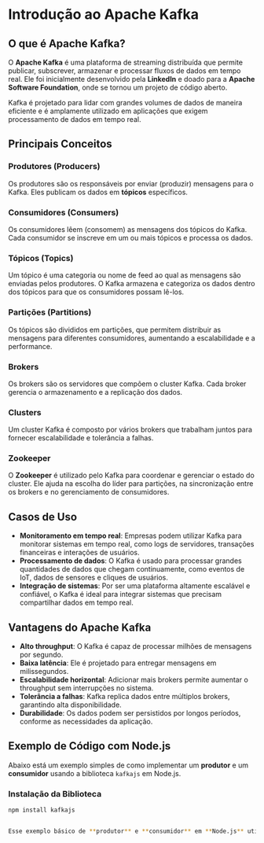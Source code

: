 # Introdução ao Apache Kafka

## O que é Apache Kafka?

O **Apache Kafka** é uma plataforma de streaming distribuída que permite publicar, subscrever, armazenar e processar fluxos de dados em tempo real. Ele foi inicialmente desenvolvido pela **LinkedIn** e doado para a **Apache Software Foundation**, onde se tornou um projeto de código aberto.

Kafka é projetado para lidar com grandes volumes de dados de maneira eficiente e é amplamente utilizado em aplicações que exigem processamento de dados em tempo real.

## Principais Conceitos

### Produtores (Producers)
Os produtores são os responsáveis por enviar (produzir) mensagens para o Kafka. Eles publicam os dados em **tópicos** específicos.

### Consumidores (Consumers)
Os consumidores lêem (consomem) as mensagens dos tópicos do Kafka. Cada consumidor se inscreve em um ou mais tópicos e processa os dados.

### Tópicos (Topics)
Um tópico é uma categoria ou nome de feed ao qual as mensagens são enviadas pelos produtores. O Kafka armazena e categoriza os dados dentro dos tópicos para que os consumidores possam lê-los.

### Partições (Partitions)
Os tópicos são divididos em partições, que permitem distribuir as mensagens para diferentes consumidores, aumentando a escalabilidade e a performance.

### Brokers
Os brokers são os servidores que compõem o cluster Kafka. Cada broker gerencia o armazenamento e a replicação dos dados.

### Clusters
Um cluster Kafka é composto por vários brokers que trabalham juntos para fornecer escalabilidade e tolerância a falhas.

### Zookeeper
O **Zookeeper** é utilizado pelo Kafka para coordenar e gerenciar o estado do cluster. Ele ajuda na escolha do líder para partições, na sincronização entre os brokers e no gerenciamento de consumidores.

## Casos de Uso

- **Monitoramento em tempo real**: Empresas podem utilizar Kafka para monitorar sistemas em tempo real, como logs de servidores, transações financeiras e interações de usuários.
- **Processamento de dados**: O Kafka é usado para processar grandes quantidades de dados que chegam continuamente, como eventos de IoT, dados de sensores e cliques de usuários.
- **Integração de sistemas**: Por ser uma plataforma altamente escalável e confiável, o Kafka é ideal para integrar sistemas que precisam compartilhar dados em tempo real.

## Vantagens do Apache Kafka

- **Alto throughput**: O Kafka é capaz de processar milhões de mensagens por segundo.
- **Baixa latência**: Ele é projetado para entregar mensagens em milissegundos.
- **Escalabilidade horizontal**: Adicionar mais brokers permite aumentar o throughput sem interrupções no sistema.
- **Tolerância a falhas**: Kafka replica dados entre múltiplos brokers, garantindo alta disponibilidade.
- **Durabilidade**: Os dados podem ser persistidos por longos períodos, conforme as necessidades da aplicação.

## Exemplo de Código com Node.js

Abaixo está um exemplo simples de como implementar um **produtor** e um **consumidor** usando a biblioteca `kafkajs` em Node.js.

### Instalação da Biblioteca

```bash
npm install kafkajs


Esse exemplo básico de **produtor** e **consumidor** em **Node.js** utilizando `kafkajs` demonstra como o Kafka pode ser integrado para enviar e consumir mensagens em um cluster Kafka.
